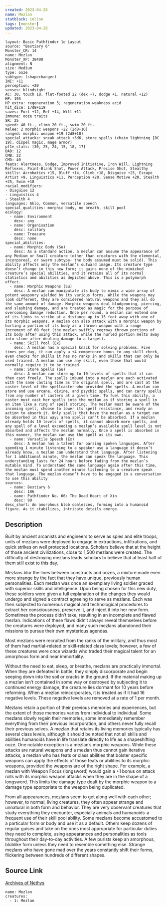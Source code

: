 ```yaml
---
created: 2023-04-28
name: Mezlan
statblock: inline
tags: [monster]
updated: 2023-04-28
---
```

```statblock
layout: Basic Pathfinder 1e Layout
source: "Bestiary 6"
Monster_CR: 14
name: Mezlan
Monster_XP: 38400
alignment: N
size: Medium
type: ooze
subtype: (shapechanger)
INI: +11
perception: +20
senses: blindsight
AC: 30, touch 18, flat-footed 22 (dex +7, dodge +1, natural +12)
HP: 195
HP_extra: regeneration 5; regeneration weakness acid
hit_dice: 17d8+119
saves: Fort +12, Ref +14, Will +11
immune: ooze traits
SR: 25
speed: 40 ft., climb 20 ft., swim 20 ft.
melee: 2 morphic weapons +22 (2d8+10)
ranged: morphic weapon +19 (2d8+10)
special_attacks: sneak attack +3d6, store spells (chain lightning [DC 19], dispel magic, mage armor)
pf1e_stats: [30, 25, 24, 15, 18, 17]
BAB: 12
CMB: 22
CMD: 40
feats: Alertness, Dodge, Improved Initiative, Iron Will, Lightning Reflexes, Point-Blank Shot, Power Attack, Precise Shot, Stealthy
skills: Acrobatics +15, Bluff +14, Climb +18, Disguise +25, Escape Artist +9, Linguistics +11, Perception +20, Sense Motive +20, Stealth +25, Swim +18
racial_modifiers:
- Disguise 12
- Linguistics 4
- Stealth 4
languages: Aklo, Common, versatile speech
special_qualities: morphic body, no breath, skill pool
ecology:
  - name: Environment
    desc: any
  - name: Organisation
    desc: solitary
  - name: Treasure
    desc: none
special_abilities:
  - name: Morphic Body (Su)
    desc: As a standard action, a mezlan can assume the appearance of any Medium or Small creature (other than creatures with the elemental, incorporeal, or swarm subtype- the body assumed must be solid). This ability affects only the mezlan’s outward image. Its creature type doesn’t change in this new form; it gains none of the mimicked creature’s special abilities, and it retains all of its normal statistics and abilities as depicted above. This is a polymorph effect.
  - name: Morphic Weapons (Su)
    desc: A mezlan can manipulate its body to mimic a wide array of potent weaponry wielded by its various forms. While the weapons may look different, they are considered natural weapons and they all do the same amount of damage. Morphic weapons deal bludgeoning, piercing, and slashing damage, and are treated as magic for the purpose of overcoming damage reduction. Once per round, a mezlan can extend one of its limbs to strike at a distance up to 15 feet away with one of its morphic weapons. A mezlan can also attack with a morphic weapon by hurling a portion of its body as a thrown weapon with a range increment of 60 feet (the mezlan swiftly regrows thrown portions of its body after using this attack, while the hurled portion melts away into slime after dealing damage to a target).
  - name: Skill Pool (Ex)
    desc: A mezlan has a special knack for solving problems. Five times per day, it can apply a +4 competence bonus to any skill check, even checks for skills it has no ranks in and skills that can only be used trained. A mezlan can use any skill, even those that would normally require it to be trained.
  - name: Store Spells (Su)
    desc: A mezlan can store up to 10 levels of spells that it can then cast freely. The spells imbued into a mezlan are each activated with the same casting time as the original spell, and are cast at the caster level of the spellcaster who provided the spells. A mezlan can store and use arcane, divine, and psychic spells, and can carry spells from any number of casters at a given time. To fuel this ability, a caster must cast her spells into the mezlan as if storing a spell in an item like a ring of spell storing. The mezlan must be aware of the incoming spell, choose to lower its spell resistance, and ready an action to absorb it. Only spells that have the mezlan as a target can be absorbed in this way; area spells can’t be absorbed. If a mezlan already holds 10 levels of spells, it cannot absorb more spells, and any spell of a level exceeding a mezlan’s available spell level is not absorbed and affects the mezlan normally. Once a spell is absorbed in this manner, the mezlan can use the spell as its own.
  - name: Versatile Speech (Ex)
    desc: A mezlan has a talent for parsing spoken languages. After spending 1 minute listening to a speaker use a language it doesn’t already know, a mezlan can understand that language. After listening for 1 additional minute, the mezlan can speak the language. This understanding lasts for 24 hours before fading from the mezlan’s mutable mind. To understand the same language again after this time, the mezlan must spend another minute listening to a creature speak that language. The mezlan doesn’t have to be engaged in a conversation to use this ability
sources:
  - name: Bestiary 6
    desc: 186
  - name: Pathfinder No. 66: The Dead Heart of Xin
    desc: 90
desc_short: An amorphous blob coalesces, forming into a humanoid figure. As it stabilizes, intricate details emerge.
```
## Description
Built by ancient arcanists and engineers to serve as spies and elite troops, units of mezlans were deployed to engage in extractions, infiltrations, and quick strikes on well protected locations. Scholars believe that at the height of those ancient civilizations, close to 1,500 mezlans were created. The difficulty of destroying mezlans leads scholars to believe that at least half of them still exist to this day. 

Mezlans blur the lines between constructs and oozes, a mixture made even more strange by the fact that they have unique, previously human personalities. Each mezlan was once an exemplary living soldier graced with superior skills and intelligence. Upon being chosen for this new duty, these soldiers were given a full explanation of the changes they would undergo and signed a contract agreeing to serve as mezlans. Each was then subjected to numerous magical and technological procedures to extract her consciousness, preserve it, and inject it into her new form. Sometimes the process didn’t take, resulting in an incomplete and flawed mezlan. Indications of these flaws didn’t always reveal themselves before the creatures were deployed, and many such mezlans abandoned their missions to pursue their own mysterious agendas. 

Most mezlans were recruited from the ranks of the military, and thus most of them had martial-related or skill-related class levels; however, a few of these creatures were once wizards who traded their magical talent for an amorphous form and near immortality. 

Without the need to eat, sleep, or breathe, mezlans are practically immortal. When they are defeated in battle, they simply discorporate and begin seeping down into the soil or cracks in the ground. If the material making up a mezlan isn’t contained in some way or destroyed by subjecting it to continued energy damage, the creature lies dormant for 10 years before reforming. When a mezlan reincorporates, it is treated as if it had 16 negative levels. These negative levels are removed at a rate of 1 per month. 

Mezlans retain a portion of their previous memories and experiences, but the extent of those memories varies from individual to individual. Some mezlans slowly regain their memories, some immediately remember everything from their previous incorporation, and others never fully recall their previous selves. A mezlan that retains its living memories typically has several class levels, although it should be noted that not all skills and abilities humanoids have in life translate directly to life as a shapeshifting ooze. One notable exception is a mezlan’s morphic weapons. While these attacks are natural weapons and a mezlan thus cannot gain iterative attacks, a mezlan who has feats or class abilities that bolster specific weapons can apply the effects of those feats or abilities to its morphic weapons, provided the weapons are of the right shape. For example, a mezlan with Weapon Focus (longsword) would gain a +1 bonus on attack rolls with its morphic weapon attacks when they are in the shape of a longsword. This limits the damage type dealt by the morphic weapon to a damage type appropriate to the weapon being duplicated. 

From all appearances, mezlans seem to get along well with each other; however, to normal, living creatures, they often appear strange and unnatural in both form and behavior. They are very observant creatures that study everything they encounter, especially animals and humanoids-a frequent use of their skill pool ability. Some mezlans become accustomed to a particular form or body and use it as a default. Others keep dozens of regular guises and take on the ones most appropriate for particular duties they need to complete, using appearances and personalities as tools throughout their day-to-day activities. A few purists keep an amorphous, bloblike form unless they need to resemble something else. Strange mezlans who have gone mad over the years constantly shift their forms, flickering between hundreds of different shapes.
## Source Link
[Archives of Nethys](https://aonprd.com/MonsterDisplay.aspx?ItemName=Mezlan)
```encounter-table
name: Mezlan
creatures:
  - 1: Mezlan
```
